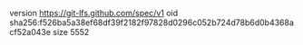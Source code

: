 version https://git-lfs.github.com/spec/v1
oid sha256:f526ba5a38ef68df39f2182f97828d0296c052b724d78b6d0b4368acf52a043e
size 5552
